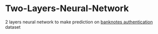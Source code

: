# Two-Layers-Neural-Network
2 layers neural network to make prediction on [banknotes authentication](https://archive.ics.uci.edu/ml/datasets/banknote+authentication) dataset
